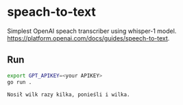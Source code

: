 # speach-to-text

Simplest OpenAI speach transcriber using whisper-1 model.  
https://platform.openai.com/docs/guides/speech-to-text.

## Run

```sh
export GPT_APIKEY=<your APIKEY>
go run .
```

```
Nosił wilk razy kilka, ponieśli i wilka.
```